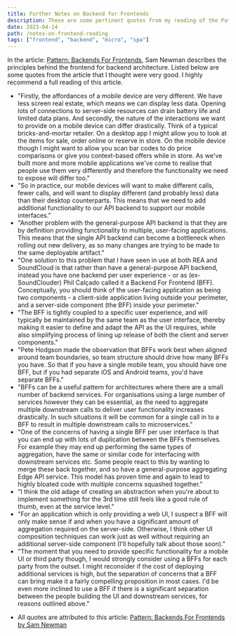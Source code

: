 ```yaml
---
title: Further Notes on Backend for Frontends
description: These are some pertinent quotes from my reading of the Pattern Backends For Frontends article.
date: 2023-04-14
path: /notes-on-frontend-reading
tags: ["frontend", "backend", "micro", "spa"]
---
```


In the article: [Pattern: Backends For Frontends](https://samnewman.io/patterns/architectural/bff/), Sam Newman describes the principles behind the frontend for backend architecture. Listed below are some quotes from the article that I thought were very good. I highly recommend a full reading of this article.

- "Firstly, the affordances of a mobile device are very different. We have less screen real estate, which means we can display less data. Opening lots of connections to server-side resources can drain battery life and limited data plans. And secondly, the nature of the interactions we want to provide on a mobile device can differ drastically. Think of a typical bricks-and-mortar retailer. On a desktop app I might allow you to look at the items for sale, order online or reserve in store. On the mobile device though I might want to allow you scan bar codes to do price comparisons or give you context-based offers while in store. As we've built more and more mobile applications we've come to realise that people use them very differently and therefore the functionality we need to expose will differ too."
- "So in practice, our mobile devices will want to make different calls, fewer calls, and will want to display different (and probably less) data than their desktop counterparts. This means that we need to add additional functionality to our API backend to support our mobile interfaces."
- "Another problem with the general-purpose API backend is that they are by definition providing functionality to multiple, user-facing applications. This means that the single API backend can become a bottleneck when rolling out new delivery, as so many changes are trying to be made to the same deployable artifact."
- "One solution to this problem that I have seen in use at both REA and SoundCloud is that rather than have a general-purpose API backend, instead you have one backend per user experience - or as (ex-SoundClouder) Phil Calçado called it a Backend For Frontend (BFF). Conceptually, you should think of the user-facing application as being two components - a client-side application living outside your perimeter, and a server-side component (the BFF) inside your perimeter."
- "The BFF is tightly coupled to a specific user experience, and will typically be maintained by the same team as the user interface, thereby making it easier to define and adapt the API as the UI requires, while also simplifying process of lining up release of both the client and server components."
- "Pete Hodgson made the observation that BFFs work best when aligned around team boundaries, so team structure should drive how many BFFs you have. So that if you have a single mobile team, you should have one BFF, but if you had separate iOS and Android teams, you'd have separate BFFs."
- "BFFs can be a useful pattern for architectures where there are a small number of backend services. For organisations using a large number of services however they can be essential, as the need to aggregate multiple downstream calls to deliver user functionality increases drastically. In such situations it will be common for a single call in to a BFF to result in multiple downstream calls to microservices."
- "One of the concerns of having a single BFF per user interface is that you can end up with lots of duplication between the BFFs themselves. For example they may end up performing the same types of aggregation, have the same or similar code for interfacing with downstream services etc. Some people react to this by wanting to merge these back together, and so have a general-purpose aggregating Edge API service. This model has proven time and again to lead to highly bloated code with multiple concerns squashed together."
- "I think the old adage of creating an abstraction when you're about to implement something for the 3rd time still feels like a good rule of thumb, even at the service level."
- "For an application which is only providing a web UI, I suspect a BFF will only make sense if and when you have a significant amount of aggregation required on the server-side. Otherwise, I think other UI composition techniques can work just as well without requiring an additional server-side component (I'll hopefully talk about those soon)."
- "The moment that you need to provide specific functionality for a mobile UI or third party though, I would strongly consider using a BFFs for each party from the outset. I might reconsider if the cost of deploying additional services is high, but the separation of concerns that a BFF can bring make it a fairly compelling proposition in most cases. I'd be even more inclined to use a BFF if there is a significant separation between the people building the UI and downstream services, for reasons outlined above."

* All quotes are attributed to this article: [Pattern: Backends For Frontends by Sam Newman](https://samnewman.io/patterns/architectural/bff/)
